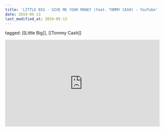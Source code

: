 ```yaml
---
title: 'LITTLE BIG - GIVE ME YOUR MONEY (feat. TOMMY CASH) - YouTube'
date: 2019-05-13
last_modified_at: 2019-05-13
---
```

tagged: [[Little Big]], [[Tommy Cash]]
<iframe allow="accelerometer; autoplay; clipboard-write; encrypted-media; gyroscope; picture-in-picture" allowfullscreen="" frameborder="0" height="281" id="youtube_iframe" src="https://www.youtube.com/embed/2uTMTyqQxl4?feature=oembed&amp;enablejsapi=1&amp;origin=https://safe.txmblr.com&amp;wmode=opaque" width="500"></iframe>